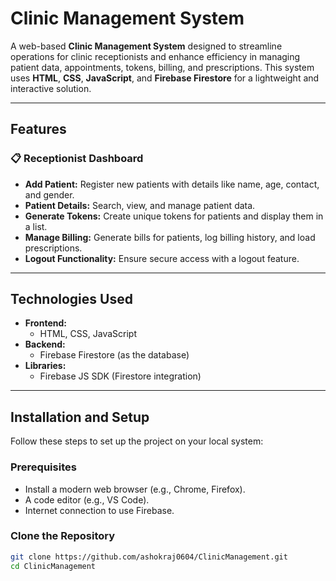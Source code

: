 # Clinic Management System

A web-based **Clinic Management System** designed to streamline operations for clinic receptionists and enhance efficiency in managing patient data, appointments, tokens, billing, and prescriptions. This system uses **HTML**, **CSS**, **JavaScript**, and **Firebase Firestore** for a lightweight and interactive solution.

---

## Features

### 📋 Receptionist Dashboard
- **Add Patient:** Register new patients with details like name, age, contact, and gender.
- **Patient Details:** Search, view, and manage patient data.
- **Generate Tokens:** Create unique tokens for patients and display them in a list.
- **Manage Billing:** Generate bills for patients, log billing history, and load prescriptions.
- **Logout Functionality:** Ensure secure access with a logout feature.

---

## Technologies Used

- **Frontend:**
  - HTML, CSS, JavaScript
- **Backend:**
  - Firebase Firestore (as the database)
- **Libraries:**
  - Firebase JS SDK (Firestore integration)

---

## Installation and Setup

Follow these steps to set up the project on your local system:

### Prerequisites
- Install a modern web browser (e.g., Chrome, Firefox).
- A code editor (e.g., VS Code).
- Internet connection to use Firebase.

### Clone the Repository
```bash
git clone https://github.com/ashokraj0604/ClinicManagement.git
cd ClinicManagement
